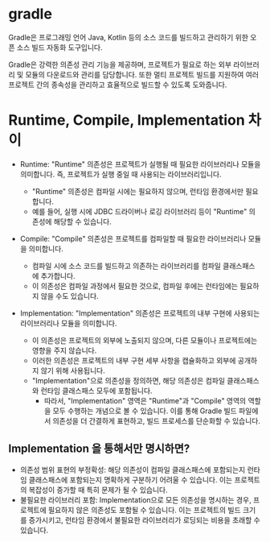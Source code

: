 # gradle

Gradle은 프로그래밍 언어 Java, Kotlin 등의 소스 코드를 빌드하고 관리하기 위한 오픈 소스 빌드 자동화 도구입니다.

Gradle은 강력한 의존성 관리 기능을 제공하며, 프로젝트가 필요로 하는 외부 라이브러리 및 모듈의 다운로드와 관리를 담당합니다. 또한 멀티 프로젝트 빌드를 지원하여 여러 프로젝트 간의 종속성을 관리하고 효율적으로 빌드할 수 있도록 도와줍니다.



# Runtime, Compile, Implementation 차이 

- Runtime: "Runtime" 의존성은 프로젝트가 실행될 때 필요한 라이브러리나 모듈을 의미합니다. 즉, 프로젝트가 실행 중일 때 사용되는 라이브러리입니다. 
  - "Runtime" 의존성은 컴파일 시에는 필요하지 않으며, 런타임 환경에서만 필요합니다. 
  - 예를 들어, 실행 시에 JDBC 드라이버나 로깅 라이브러리 등이 "Runtime" 의존성에 해당할 수 있습니다.

- Compile: "Compile" 의존성은 프로젝트를 컴파일할 때 필요한 라이브러리나 모듈을 의미합니다. 
  - 컴파일 시에 소스 코드를 빌드하고 의존하는 라이브러리를 컴파일 클래스패스에 추가합니다. 
  - 이 의존성은 컴파일 과정에서 필요한 것으로, 컴파일 후에는 런타임에는 필요하지 않을 수도 있습니다.

- Implementation: "Implementation" 의존성은 프로젝트의 내부 구현에 사용되는 라이브러리나 모듈을 의미합니다. 
  - 이 의존성은 프로젝트의 외부에 노출되지 않으며, 다른 모듈이나 프로젝트에는 영향을 주지 않습니다. 
  - 이러한 의존성은 프로젝트의 내부 구현 세부 사항을 캡슐화하고 외부에 공개하지 않기 위해 사용됩니다.
  - "Implementation"으로 의존성을 정의하면, 해당 의존성은 컴파일 클래스패스와 런타임 클래스패스 모두에 포함됩니다. 
    - 따라서, "Implementation" 영역은 "Runtime"과 "Compile" 영역의 역할을 모두 수행하는 개념으로 볼 수 있습니다. 이를 통해 Gradle 빌드 파일에서 의존성을 더 간결하게 표현하고, 빌드 프로세스를 단순화할 수 있습니다.

## Implementation 을 통해서만 명시하면?

- 의존성 범위 표현의 부정확성: 해당 의존성이 컴파일 클래스패스에 포함되는지 런타임 클래스패스에 포함되는지 명확하게 구분하기 어려울 수 있습니다. 이는 프로젝트의 복잡성이 증가할 때 특히 문제가 될 수 있습니다.
- 불필요한 라이브러리 포함: Implementation으로 모든 의존성을 명시하는 경우, 프로젝트에 필요하지 않은 의존성도 포함될 수 있습니다. 이는 프로젝트의 빌드 크기를 증가시키고, 런타임 환경에서 불필요한 라이브러리가 로딩되는 비용을 초래할 수 있습니다.
